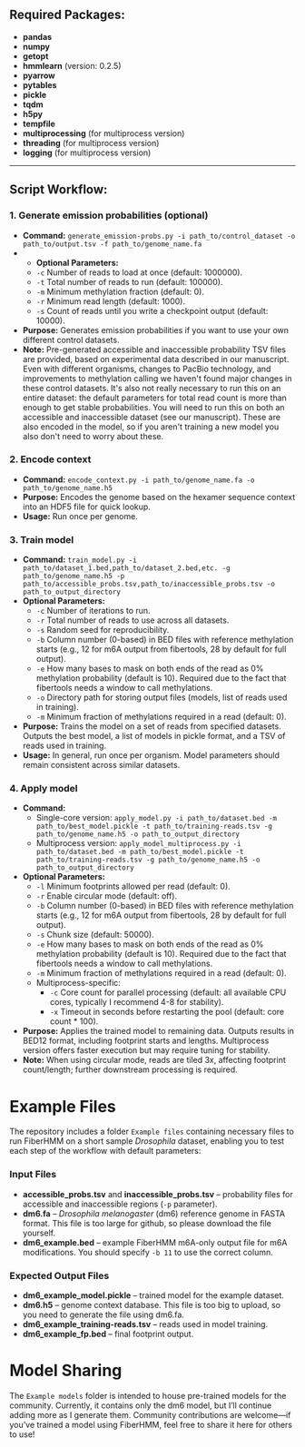## **Required Packages:**

- **pandas**
- **numpy**
- **getopt**
- **hmmlearn** (version: 0.2.5)
- **pyarrow**
- **pytables**
- **pickle**
- **tqdm**
- **h5py**
- **tempfile**
- **multiprocessing** (for multiprocess version)
- **threading** (for multiprocess version)
- **logging** (for multiprocess version)

---

## **Script Workflow:**

### 1. **Generate emission probabilities (optional)**
   - **Command:** `generate_emission-probs.py -i path_to/control_dataset -o path_to/output.tsv -f path_to/genome_name.fa`
   - - **Optional Parameters:**
     - `-c` Number of reads to load at once (default: 1000000).
     - `-t` Total number of reads to run (default: 100000).
     - `-m` Minimum methylation fraction (default: 0).
     - `-r` Minimum read length (default: 1000).
     - `-s` Count of reads until you write a checkpoint output (default: 10000).
   - **Purpose:** Generates emission probabilities if you want to use your own different control datasets.
   - **Note:** Pre-generated accessible and inaccessible probability TSV files are provided, based on experimental data described in our manuscript. Even with different organisms, changes to PacBio technology, and improvements to methylation calling we haven't found major changes in these control datasets. It's also not really necessary to run this on an entire dataset: the default parameters for total read count is more than enough to get stable probabilities. You will need to run this on both an accessible and inaccessible dataset (see our manuscript). These are also encoded in the model, so if you aren't training a new model you also don't need to worry about these.

### 2. **Encode context**
   - **Command:** `encode_context.py -i path_to/genome_name.fa -o path_to/genome_name.h5`
   - **Purpose:** Encodes the genome based on the hexamer sequence context into an HDF5 file for quick lookup.
   - **Usage:** Run once per genome.

### 3. **Train model**
   - **Command:** `train_model.py -i path_to/dataset_1.bed,path_to/dataset_2.bed,etc. -g path_to/genome_name.h5 -p path_to/accessible_probs.tsv,path_to/inaccessible_probs.tsv -o path_to_output_directory`
   - **Optional Parameters:**
     - `-c` Number of iterations to run.
     - `-r` Total number of reads to use across all datasets.
     - `-s` Random seed for reproducibility.
     - `-b` Column number (0-based) in BED files with reference methylation starts (e.g., 12 for m6A output from fibertools, 28 by default for full output).
     - `-e` How many bases to mask on both ends of the read as 0% methylation probability (default is 10). Required due to the fact that fibertools needs a window to call methylations.
     - `-o` Directory path for storing output files (models, list of reads used in training).
     - `-m` Minimum fraction of methylations required in a read (default: 0).
   - **Purpose:** Trains the model on a set of reads from specified datasets. Outputs the best model, a list of models in pickle format, and a TSV of reads used in training.
   - **Usage:** In general, run once per organism. Model parameters should remain consistent across similar datasets.

### 4. **Apply model**
   - **Command:** 
     - Single-core version: `apply_model.py -i path_to/dataset.bed -m path_to/best_model.pickle -t path_to/training-reads.tsv -g path_to/genome_name.h5 -o path_to_output_directory`
     - Multiprocess version: `apply_model_multiprocess.py -i path_to/dataset.bed -m path_to/best_model.pickle -t path_to/training-reads.tsv -g path_to/genome_name.h5 -o path_to_output_directory`
   - **Optional Parameters:**
     - `-l` Minimum footprints allowed per read (default: 0).
     - `-r` Enable circular mode (default: off).
     - `-b` Column number (0-based) in BED files with reference methylation starts (e.g., 12 for m6A output from fibertools, 28 by default for full output).
     - `-s` Chunk size (default: 50000).
     - `-e` How many bases to mask on both ends of the read as 0% methylation probability (default is 10). Required due to the fact that fibertools needs a window to call methylations.
     - `-m` Minimum fraction of methylations required in a read (default: 0).
     - Multiprocess-specific:
       - `-c` Core count for parallel processing (default: all available CPU cores, typically I recommend 4-8 for stability).
       - `-x` Timeout in seconds before restarting the pool (default: core count * 100).
   - **Purpose:** Applies the trained model to remaining data. Outputs results in BED12 format, including footprint starts and lengths. Multiprocess version offers faster execution but may require tuning for stability.
   - **Note:** When using circular mode, reads are tiled 3x, affecting footprint count/length; further downstream processing is required.

# **Example Files**

The repository includes a folder `Example files` containing necessary files to run FiberHMM on a short sample *Drosophila* dataset, enabling you to test each step of the workflow with default parameters:

### Input Files
- **accessible_probs.tsv** and **inaccessible_probs.tsv** – probability files for accessible and inaccessible regions (`-p` parameter).
- **dm6.fa** – *Drosophila melanogaster* (dm6) reference genome in FASTA format. This file is too large for github, so please download the file yourself.
- **dm6_example.bed** – example FiberHMM m6A-only output file for m6A modifications. You should specify `-b 11` to use the correct column.

### Expected Output Files
- **dm6_example_model.pickle** – trained model for the example dataset.
- **dm6.h5** – genome context database. This file is too big to upload, so you need to generate the file using dm6.fa.
- **dm6_example_training-reads.tsv** – reads used in model training.
- **dm6_example_fp.bed** – final footprint output.

# **Model Sharing**

The `Example models` folder is intended to house pre-trained models for the community. Currently, it contains only the dm6 model, but I’ll continue adding more as I generate them. Community contributions are welcome—if you’ve trained a model using FiberHMM, feel free to share it here for others to use!
